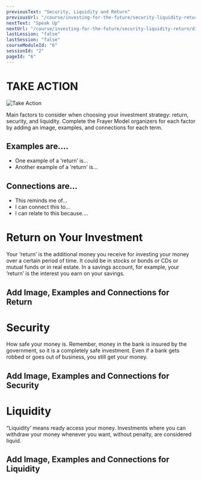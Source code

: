 ```yaml
---
previousText: "Security, Liquidity and Return"
previousUrl: "/course/investing-for-the-future/security-liquidity-return/security-liquidity-return"
nextText: "Speak Up"
nextUrl: "/course/investing-for-the-future/security-liquidity-return/discussion"
lastLession: "false"
lastSession: "false"
courseModuleId: "6"
sessionId: "2"
pageId: "6"
---
```



# TAKE ACTION
![Take Action](/assets/img/take-action.jpg)

Main factors to consider when choosing your investment strategy: return, security, and liquidity. Complete the Frayer Model organizers for each factor by adding an image, examples, and connections for each term. 

## Examples are....
- One example of a ‘return’ is...
- Another example of a ‘return’ is...	

## Connections are...
- This reminds me of…
- I can connect this to...
- I can relate to this because....



# Return on Your Investment

Your ‘return’ is the additional money you receive for investing your money over a certain period of time. It could be in stocks or bonds or CDs or mutual funds or in real estate. In a savings account, for example, your ‘return’ is the interest you earn on your savings.	

## Add Image, Examples and Connections for Return
<sparkle-feed-post assignment-name="Add Image, Examples and Connections for Return" ></sparkle-feed-post>


# Security

How safe your money is. Remember, money in the bank is insured by the government, so it is a completely safe investment. Even if a bank gets robbed or goes out of business, you still get your money.	

## Add Image, Examples and Connections for Security
<sparkle-feed-post assignment-name="Add Image, Examples and Connections for Security" ></sparkle-feed-post>


# Liquidity
“Liquidity’ means ready access your money. Investments where you can withdraw your money whenever you want, without penalty, are considered liquid.	

## Add Image, Examples and Connections for Liquidity
<sparkle-feed-post assignment-name="Add Image, Examples and Connections for Liquidity" ></sparkle-feed-post>